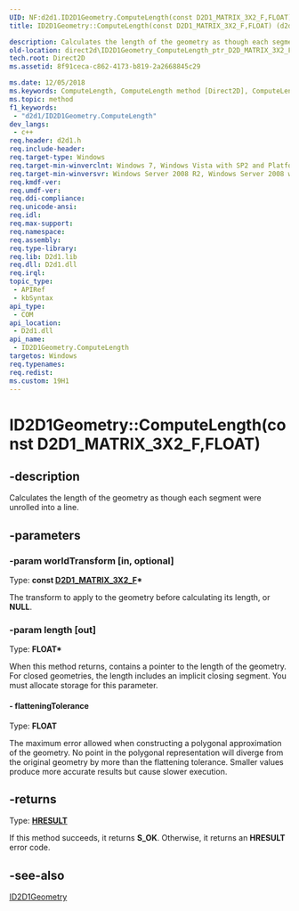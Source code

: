 ```yaml
---
UID: NF:d2d1.ID2D1Geometry.ComputeLength(const D2D1_MATRIX_3X2_F,FLOAT)
title: ID2D1Geometry::ComputeLength(const D2D1_MATRIX_3X2_F,FLOAT) (d2d1.h)

description: Calculates the length of the geometry as though each segment were unrolled into a line.
old-location: direct2d\ID2D1Geometry_ComputeLength_ptr_D2D_MATRIX_3X2_F_FLOAT_ptr_FLOAT.htm
tech.root: Direct2D
ms.assetid: 8f91ceca-c862-4173-b819-2a2668845c29

ms.date: 12/05/2018
ms.keywords: ComputeLength, ComputeLength method [Direct2D], ComputeLength method [Direct2D],ID2D1Geometry interface, ID2D1Geometry interface [Direct2D],ComputeLength method, ID2D1Geometry.ComputeLength, ID2D1Geometry.ComputeLength(const D2D1_MATRIX_3X2_F,FLOAT), ID2D1Geometry::ComputeLength, ID2D1Geometry::ComputeLength(const D2D1_MATRIX_3X2_F,FLOAT), ID2D1Geometry::ComputeLength(const D2D1_MATRIX_3X2_F,FLOAT,FLOAT), d2d1/ID2D1Geometry::ComputeLength, direct2d.ID2D1Geometry_ComputeLength_ptr_D2D_MATRIX_3X2_F_FLOAT_ptr_FLOAT
ms.topic: method
f1_keywords: 
 - "d2d1/ID2D1Geometry.ComputeLength"
dev_langs:
 - c++
req.header: d2d1.h
req.include-header: 
req.target-type: Windows
req.target-min-winverclnt: Windows 7, Windows Vista with SP2 and Platform Update for Windows Vista [desktop apps \| UWP apps]
req.target-min-winversvr: Windows Server 2008 R2, Windows Server 2008 with SP2 and Platform Update for Windows Server 2008 [desktop apps \| UWP apps]
req.kmdf-ver: 
req.umdf-ver: 
req.ddi-compliance: 
req.unicode-ansi: 
req.idl: 
req.max-support: 
req.namespace: 
req.assembly: 
req.type-library: 
req.lib: D2d1.lib
req.dll: D2d1.dll
req.irql: 
topic_type:
 - APIRef
 - kbSyntax
api_type:
 - COM
api_location:
 - D2d1.dll
api_name:
 - ID2D1Geometry.ComputeLength
targetos: Windows
req.typenames: 
req.redist: 
ms.custom: 19H1
---
```


# ID2D1Geometry::ComputeLength(const D2D1_MATRIX_3X2_F,FLOAT)


## -description


Calculates the length of the geometry as though each segment were unrolled into a line. 


## -parameters




### -param worldTransform [in, optional]

Type: <b>const <a href="https://docs.microsoft.com/windows/desktop/Direct2D/d2d1-matrix-3x2-f">D2D1_MATRIX_3X2_F</a>*</b>

The transform to apply to the geometry before calculating its length, or <b>NULL</b>.


### -param length [out]

Type: <b>FLOAT*</b>

When this method returns, contains a pointer to the length of the geometry. For closed geometries, the length includes an implicit closing segment. You must allocate storage for this parameter.


#### - flatteningTolerance

Type: <b>FLOAT</b>

The maximum error allowed when constructing a polygonal approximation of the geometry. No point in the polygonal representation will diverge from the original geometry by more than the flattening tolerance. Smaller values produce more accurate results but cause slower execution. 



## -returns



Type: <b><a href="/windows/win32/com/structure-of-com-error-codes">HRESULT</a></b>

If this method succeeds, it returns <b xmlns:loc="http://microsoft.com/wdcml/l10n">S_OK</b>. Otherwise, it returns an <b xmlns:loc="http://microsoft.com/wdcml/l10n">HRESULT</b> error code.




## -see-also




<a href="https://docs.microsoft.com/windows/desktop/api/d2d1/nn-d2d1-id2d1geometry">ID2D1Geometry</a>
 

 

